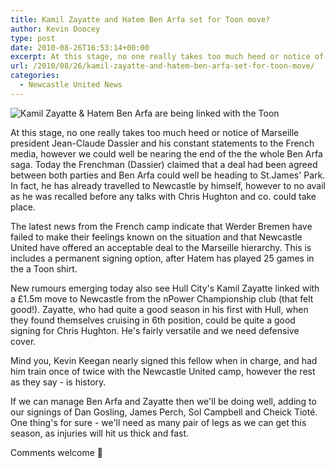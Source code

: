 ```yaml
---
title: Kamil Zayatte and Hatem Ben Arfa set for Toon move?
author: Kevin Doocey
type: post
date: 2010-08-26T16:53:14+00:00
excerpt: At this stage, no one really takes too much heed or notice of Marseille president Jean-Claude Dassier and his constant statements to the..
url: /2010/08/26/kamil-zayatte-and-hatem-ben-arfa-set-for-toon-move/
categories:
  - Newcastle United News
---
```


![Kamil Zayatte & Hatem Ben Arfa are being linked with the Toon](https://static.guim.co.uk/sys-images/Football/Clubs/Club%20Home/2009/2/14/1234627442399/Kamil-Zayatte-Sheffield-U-001.jpg "Kamil Zayatte")

At this stage, no one really takes too much heed or notice of Marseille president Jean-Claude Dassier and his constant statements to the French media, however we could well be nearing the end of the the whole Ben Arfa saga. Today the Frenchman (Dassier) claimed that a deal had been agreed between both parties and Ben Arfa could well be heading to St.James' Park. In fact,  he has already travelled to Newcastle by himself, however to no avail as he was recalled before any talks with Chris Hughton and co. could take place.

The latest news from the French camp indicate that Werder Bremen have failed to make their feelings known on the situation and that Newcastle United have offered an acceptable deal to the Marseille hierarchy. This is includes a permanent signing option, after Hatem has played 25 games in the a Toon shirt.

New rumours emerging today also see Hull City's Kamil Zayatte linked with a £1.5m move to Newcastle from the nPower Championship club (that felt good!). Zayatte, who had quite a good season in his first with Hull, when they found themselves cruising in 6th position, could be quite a good signing for Chris Hughton. He's fairly versatile and we need defensive cover.

Mind you, Kevin Keegan nearly signed this fellow when in charge, and had him train once of twice with the Newcastle United camp, however the rest as they say - is history.

If we can manage Ben Arfa and Zayatte then we'll be doing well, adding to our signings of Dan Gosling, James Perch, Sol Campbell and Cheick Tioté. One thing's for sure - we'll need as many pair of legs as we can get this season, as injuries will hit us thick and fast.

Comments welcome 🙂
